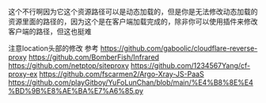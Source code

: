 这个不行啊因为它这个资源路径可以是动态加载的，但是你是无法修改动态加载的资源里面的路径的，因为这个是在客户端加载完成的，除非你可以使用插件来修改客户端的路径，但这也挺难


注意location头部的修改
参考
https://github.com/gaboolic/cloudflare-reverse-proxy
https://github.com/BomberFish/Infrared
https://github.com/netptop/siteproxy
https://github.com/1234567Yang/cf-proxy-ex
https://github.com/fscarmen2/Argo-Xray-JS-PaaS
https://github.com/playGitboy/YuFoLunChan/blob/main/%E4%B8%8E%E4%BD%9B%E8%AE%BA%E7%A6%85.py

